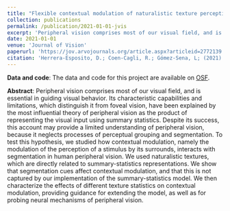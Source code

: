```yaml
---
title: "Flexible contextual modulation of naturalistic texture perception in peripheral vision"
collection: publications
permalink: /publication/2021-01-01-jvis
excerpt: 'Peripheral vision comprises most of our visual field, and is essential in guiding visual behavior. Its characteristic capabilities and limitations, which distinguish it from foveal vision, have been explained by the most influential theory of peripheral vision as the product of representing the visual input using summary statistics. Despite its success, this account may provide a limited understanding of peripheral vision, because it neglects processes of perceptual grouping and segmentation. To test this hypothesis, we studied how contextual modulation, namely the modulation of the perception of a stimulus by its surrounds, interacts with segmentation in human peripheral vision.'
date: 2021-01-01
venue: 'Journal of Vision'
paperurl: 'https://jov.arvojournals.org/article.aspx?articleid=2772139'
citation: 'Herrera-Esposito, D.; Coen-Cagli, R.; Gómez-Sena, L; (2021). &quot;Flexible contextual modulation of naturalistic texture perception in peripheral vision&quot; <i>Journal of Vision</i>.'
---
```


**Data and code**: The data and code for this project are available on [OSF](https://osf.io/8zr5h/).

**Abstract**: Peripheral vision comprises most of our visual field, and is essential in guiding visual behavior. Its characteristic capabilities and limitations, which distinguish it from foveal vision, have been explained by the most influential theory of peripheral vision as the product of representing the visual input using summary statistics. Despite its success, this account may provide a limited understanding of peripheral vision, because it neglects processes of perceptual grouping and segmentation. To test this hypothesis, we studied how contextual modulation, namely the modulation of the perception of a stimulus by its surrounds, interacts with segmentation in human peripheral vision. We used naturalistic textures, which are directly related to summary-statistics representations. We show that segmentation cues affect contextual modulation, and that this is not captured by our implementation of the summary-statistics model. We then characterize the effects of different texture statistics on contextual modulation, providing guidance for extending the model, as well as for probing neural mechanisms of peripheral vision.

